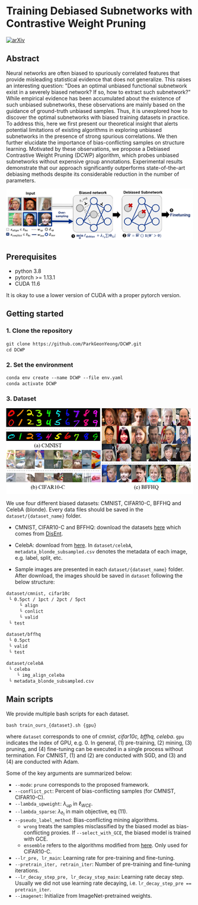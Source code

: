 # Training Debiased Subnetworks with Contrastive Weight Pruning

[![arXiv](https://img.shields.io/badge/arXiv-2210.05247-b31b1b.svg)](https://arxiv.org/abs/2210.05247)

## Abstract
Neural networks are often biased to spuriously correlated features that provide misleading statistical evidence that does not generalize. 
This raises an interesting question: "Does an optimal unbiased functional subnetwork exist in a severely biased network? If so, how to extract such subnetwork?" 
While empirical evidence has been accumulated about the existence of such unbiased subnetworks, these observations are mainly based on the guidance of ground-truth unbiased samples. 
Thus, it is unexplored how to discover the optimal subnetworks with biased training datasets in practice. To address this, here we first present our theoretical insight that alerts potential limitations of existing algorithms in exploring unbiased subnetworks in the presence of strong spurious correlations. 
We then further elucidate the importance of bias-conflicting samples on structure learning. 
Motivated by these observations, we propose a Debiased Contrastive Weight Pruning (DCWP) algorithm, which probes unbiased subnetworks without expensive group annotations. 
Experimental results demonstrate that our approach significantly outperforms state-of-the-art debiasing methods despite its considerable reduction in the number of parameters.

![concept](dataset/concept.png)

## Prerequisites
- python 3.8
- pytorch >= 1.13.1
- CUDA 11.6

It is okay to use a lower version of CUDA with a proper pytorch version.

## Getting started

### 1. Clone the repository
```
git clone https://github.com/ParkGeonYeong/DCWP.git
cd DCWP
```

### 2. Set the environment
```
conda env create --name DCWP --file env.yaml
conda activate DCWP
```

### 3. Dataset

![sample](dataset/sample_figure.png)

We use four different biased datasets: CMNIST, CIFAR10-C, BFFHQ and CelebA (blonde). Every data files should be saved in the `dataset/{dataset_name}` folder.
- CMNIST, CIFAR10-C and BFFHQ: download the datasets [here](https://drive.google.com/drive/folders/1JEOqxrhU_IhkdcRohdbuEtFETUxfNmNT)
which comes from [DisEnt](https://github.com/kakaoenterprise/Learning-Debiased-Disentangled).

- CelebA: download from [here](https://www.kaggle.com/datasets/jessicali9530/celeba-dataset). In `dataset/celebA`, `metadata_blonde_subsampled.csv` denotes the metadata of each image, e.g. label, split, etc. 
- Sample images are presented in each `dataset/{dataset_name}` folder. After download, the images should be saved in `dataset` following the below structure:

```
dataset/cmnist, cifar10c 
 └ 0.5pct / 1pct / 2pct / 5pct
     └ align
     └ conlict
     └ valid
 └ test
```

```
dataset/bffhq
 └ 0.5pct
 └ valid
 └ test
```

```
dataset/celebA
 └ celeba
    └ img_align_celeba
 └ metadata_blonde_subsampled.csv
```

## Main scripts
We provide multiple bash scripts for each dataset. 
```
bash train_ours_{dataset}.sh {gpu} 
```
where `dataset` corresponds to one of _cmnist, cifar10c, bffhq, celeba_. `gpu` indicates the index of GPU, e.g. 0.
In general, (1) pre-training, (2) mining, (3) pruning, and (4) fine-tuning can be executed in a single process without termination.
For CMNIST, (1) and (2) are conducted with SGD, and (3) and (4) are conducted with Adam. 

Some of the key arguments are summarized below:
- `--mode`: `prune` corresponds to the proposed framework.
- `--conflict_pct`: Percent of bias-conflicting samples (for CMNIST, CIFAR10-C).
- `--lambda_upweight`: $\lambda_{up}$ in $\ell_{WCE}$.
- `--lambda_sparse`: $\lambda_{\ell_1}$ in main objective, eq (11).
- `--pseudo_label_method`: Bias-conflicting mining algorithms.
   - `wrong` treats the samples misclassified by the biased model as bias-conflicting proxies. If `--select_with_GCE`, the biased model is trained with GCE.
   - `ensemble` refers to the algorithms modified from [here](https://arxiv.org/abs/2111.13108). Only used for CIFAR10-C.
- `--lr_pre, lr_main`: Learning rate for pre-training and fine-tuning.
- `--pretrain_iter, retrain_iter`: Number of pre-training and fine-tuning iterations.
- `--lr_decay_step_pre, lr_decay_step_main`: Learning rate decay step. Usually we did not use learning rate decaying, i.e. `lr_decay_step_pre == pretrain_iter`.
- `--imagenet`: Initialize from ImageNet-pretrained weights.

